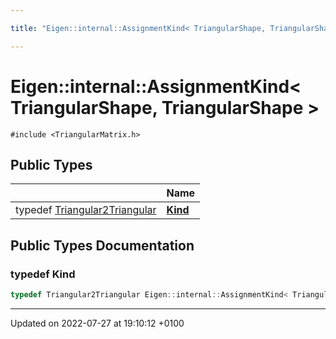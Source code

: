 ```yaml
---

title: "Eigen::internal::AssignmentKind< TriangularShape, TriangularShape >"

---
```


# Eigen::internal::AssignmentKind< TriangularShape, TriangularShape >






`#include <TriangularMatrix.h>`

## Public Types

|                | Name           |
| -------------- | -------------- |
| typedef <a href="http://example.org/classes/structeigen_1_1internal_1_1triangular2triangular/">Triangular2Triangular</a> | **[Kind](http://example.org/classes/structeigen_1_1internal_1_1assignmentkind_3_01triangularshape_00_01triangularshape_01_4/#typedef-kind)**  |

## Public Types Documentation

### typedef Kind

```cpp
typedef Triangular2Triangular Eigen::internal::AssignmentKind< TriangularShape, TriangularShape >::Kind;
```


-------------------------------

Updated on 2022-07-27 at 19:10:12 +0100